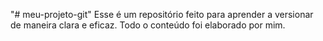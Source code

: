 "# meu-projeto-git"
Esse é um repositório feito para aprender a versionar de maneira clara e eficaz.
Todo o conteúdo foi elaborado por mim.
